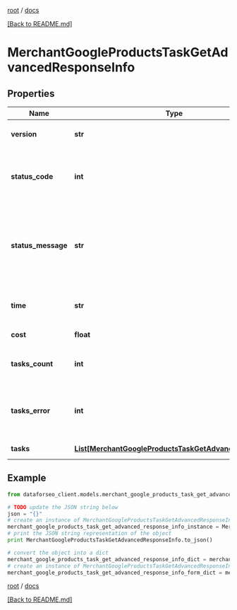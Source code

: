 [root](./../ "root") / [docs](./ "docs")

[[Back to README.md]](./../README.md "[Back to README.md]")

# MerchantGoogleProductsTaskGetAdvancedResponseInfo

## Properties

Name | Type | Description | Notes
------------ | ------------- | ------------- | -------------
**version** | **str** | the current version of the API | [optional]
**status_code** | **int** | general status code you can find the full list of the response codes here | [optional]
**status_message** | **str** | general informational message you can find the full list of general informational messages here | [optional]
**time** | **str** | total execution time, seconds | [optional]
**cost** | **float** | total tasks cost, USD | [optional]
**tasks_count** | **int** | the number of tasks in the tasks array | [optional]
**tasks_error** | **int** | the number of tasks in the tasks array returned with an error | [optional]
**tasks** | [**List[MerchantGoogleProductsTaskGetAdvancedTaskInfo]**](MerchantGoogleProductsTaskGetAdvancedTaskInfo.md) | array of tasks | [optional]

## Example

```python
from dataforseo_client.models.merchant_google_products_task_get_advanced_response_info import MerchantGoogleProductsTaskGetAdvancedResponseInfo

# TODO update the JSON string below
json = "{}"
# create an instance of MerchantGoogleProductsTaskGetAdvancedResponseInfo from a JSON string
merchant_google_products_task_get_advanced_response_info_instance = MerchantGoogleProductsTaskGetAdvancedResponseInfo.from_json(json)
# print the JSON string representation of the object
print MerchantGoogleProductsTaskGetAdvancedResponseInfo.to_json()

# convert the object into a dict
merchant_google_products_task_get_advanced_response_info_dict = merchant_google_products_task_get_advanced_response_info_instance.to_dict()
# create an instance of MerchantGoogleProductsTaskGetAdvancedResponseInfo from a dict
merchant_google_products_task_get_advanced_response_info_form_dict = merchant_google_products_task_get_advanced_response_info.from_dict(merchant_google_products_task_get_advanced_response_info_dict)
```

  

[root](./../ "root") / [docs](./ "docs")

[[Back to README.md]](./../README.md "[Back to README.md]")